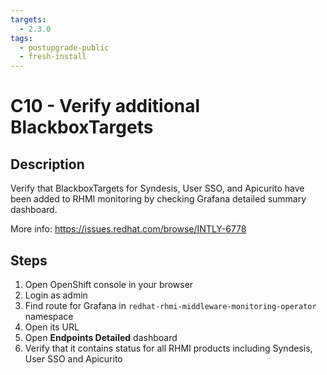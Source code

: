 ```yaml
---
targets:
  - 2.3.0
tags:
  - postupgrade-public
  - fresh-install
---
```


# C10 - Verify additional BlackboxTargets

## Description

Verify that BlackboxTargets for Syndesis, User SSO, and Apicurito have been added to RHMI monitoring by checking Grafana detailed summary dashboard.

More info: <https://issues.redhat.com/browse/INTLY-6778>

## Steps

1. Open OpenShift console in your browser
2. Login as admin
3. Find route for Grafana in `redhat-rhmi-middleware-monitoring-operator` namespace
4. Open its URL
5. Open **Endpoints Detailed** dashboard
6. Verify that it contains status for all RHMI products including Syndesis, User SSO and Apicurito

